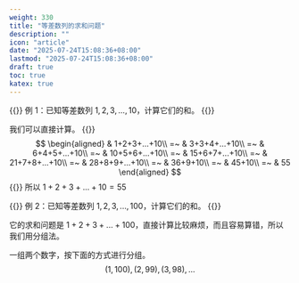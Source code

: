 ```yaml
---
weight: 330
title: "等差数列的求和问题"
description: ""
icon: "article"
date: "2025-07-24T15:08:36+08:00"
lastmod: "2025-07-24T15:08:36+08:00"
draft: true
toc: true
katex: true
---
```


{{<alert context="primary">}}
例 1：已知等差数列 $1,2,3,...,10$，计算它们的和。
{{</alert>}}

我们可以直接计算。
{{<katex>}}
$$
\begin{aligned}
& 1+2+3+...+10\\
=~ & 3+3+4+...+10\\
=~ & 6+4+5+...+10\\
=~ & 10+5+6+...+10\\
=~ & 15+6+7+...+10\\
=~ & 21+7+8+...+10\\
=~ & 28+8+9+...+10\\
=~ & 36+9+10\\
=~ & 45+10\\
=~ & 55
\end{aligned}
$$
{{</katex>}}
所以 $1+2+3+...+10=55$

{{<alert context="primary">}}
例 2：已知等差数列 $1,2,3,...,100$，计算它们的和。
{{</alert>}}

它的求和问题是 $1+2+3+...+100$，直接计算比较麻烦，而且容易算错，所以我们用分组法。

一组两个数字，按下面的方式进行分组。
$$
(1,100),(2,99),(3,98),...
$$
